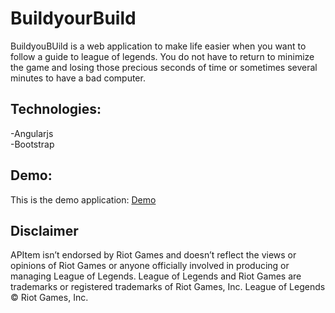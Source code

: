 # BuildyourBuild
BuildyouBUild is a web application to make life easier when you want to follow a guide to league of legends. You do not have to return to minimize the game and losing those precious seconds of time or sometimes several minutes to have a bad computer.

## Technologies:
 -Angularjs  
 -Bootstrap  
 
## Demo:
This is the demo application: <a href="http://loldevelopers.github.io/BuildyourBuild/#">Demo</a>

## Disclaimer

APItem isn’t endorsed by Riot Games and doesn’t reflect the views or opinions of Riot Games or anyone officially involved in producing or managing League of Legends. League of Legends and Riot Games are trademarks or registered trademarks of Riot Games, Inc. League of Legends © Riot Games, Inc.
